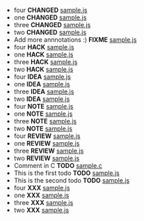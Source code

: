 - four __CHANGED__ [sample.js](sample.js)
- one __CHANGED__ [sample.js](sample.js)
- three __CHANGED__ [sample.js](sample.js)
- two __CHANGED__ [sample.js](sample.js)
- Add more annnotations :) __FIXME__ [sample.js](sample.js)
- four __HACK__ [sample.js](sample.js)
- one __HACK__ [sample.js](sample.js)
- three __HACK__ [sample.js](sample.js)
- two __HACK__ [sample.js](sample.js)
- four __IDEA__ [sample.js](sample.js)
- one __IDEA__ [sample.js](sample.js)
- three __IDEA__ [sample.js](sample.js)
- two __IDEA__ [sample.js](sample.js)
- four __NOTE__ [sample.js](sample.js)
- one __NOTE__ [sample.js](sample.js)
- three __NOTE__ [sample.js](sample.js)
- two __NOTE__ [sample.js](sample.js)
- four __REVIEW__ [sample.js](sample.js)
- one __REVIEW__ [sample.js](sample.js)
- three __REVIEW__ [sample.js](sample.js)
- two __REVIEW__ [sample.js](sample.js)
- Comment in C __TODO__ [sample.c](sample.c)
- This is the first todo __TODO__ [sample.js](sample.js)
- This is the second todo __TODO__ [sample.js](sample.js)
- four __XXX__ [sample.js](sample.js)
- one __XXX__ [sample.js](sample.js)
- three __XXX__ [sample.js](sample.js)
- two __XXX__ [sample.js](sample.js)
